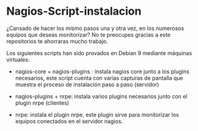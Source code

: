 # Nagios-Script-instalacion
¿Cansado de hacer los mismo pasos una y otra vez, en los numerosos equipos que deseas monitorizar?
No te preocupes gracias a este repositorios te ahorraras mucho trabajo.

Los siguientes scripts han sido provados en Debian 9 mediante máquinas virtuales:

- nagios-core + nagios-plugins : instala nagios core junto a los plugins necesarios, este script cuenta con varias capturas de pantalla que muestra el proceso de instalación paso a paso (servidor)

- nagios-plugins + nrpe: instala varios plugins necesarios junto con el plugin nrpe (clientes)

- nrpe: instala el plugin nrpe, este plugin sirve para monitorizar los equipos conectados en el servidor nagios. 
